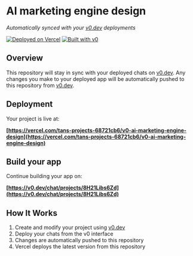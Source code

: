 # AI marketing engine design

*Automatically synced with your [v0.dev](https://v0.dev) deployments*

[![Deployed on Vercel](https://img.shields.io/badge/Deployed%20on-Vercel-black?style=for-the-badge&logo=vercel)](https://vercel.com/tans-projects-68721cb6/v0-ai-marketing-engine-design)
[![Built with v0](https://img.shields.io/badge/Built%20with-v0.dev-black?style=for-the-badge)](https://v0.dev/chat/projects/8H21Libs6Zd)

## Overview

This repository will stay in sync with your deployed chats on [v0.dev](https://v0.dev).
Any changes you make to your deployed app will be automatically pushed to this repository from [v0.dev](https://v0.dev).

## Deployment

Your project is live at:

**[https://vercel.com/tans-projects-68721cb6/v0-ai-marketing-engine-design](https://vercel.com/tans-projects-68721cb6/v0-ai-marketing-engine-design)**

## Build your app

Continue building your app on:

**[https://v0.dev/chat/projects/8H21Libs6Zd](https://v0.dev/chat/projects/8H21Libs6Zd)**

## How It Works

1. Create and modify your project using [v0.dev](https://v0.dev)
2. Deploy your chats from the v0 interface
3. Changes are automatically pushed to this repository
4. Vercel deploys the latest version from this repository